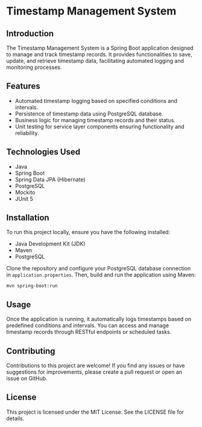 # Timestamp Management System

## Introduction

The Timestamp Management System is a Spring Boot application designed to manage and track timestamp records. It provides functionalities to save, update, and retrieve timestamp data, facilitating automated logging and monitoring processes.

## Features

- Automated timestamp logging based on specified conditions and intervals.
- Persistence of timestamp data using PostgreSQL database.
- Business logic for managing timestamp records and their status.
- Unit testing for service layer components ensuring functionality and reliability.

## Technologies Used

- Java
- Spring Boot
- Spring Data JPA (Hibernate)
- PostgreSQL
- Mockito
- JUnit 5

## Installation

To run this project locally, ensure you have the following installed:

- Java Development Kit (JDK)
- Maven
- PostgreSQL

Clone the repository and configure your PostgreSQL database connection in `application.properties`. Then, build and run the application using Maven:

```mvn spring-boot:run```

## Usage

Once the application is running, it automatically logs timestamps based on predefined conditions and intervals. You can access and manage timestamp records through RESTful endpoints or scheduled tasks.

## Contributing

Contributions to this project are welcome! If you find any issues or have suggestions for improvements, please create a pull request or open an issue on GitHub.

## License

This project is licensed under the MIT License. See the LICENSE file for details.
